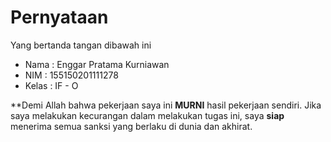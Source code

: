 # Pernyataan

Yang bertanda tangan dibawah ini

* Nama  : Enggar Pratama Kurniawan
* NIM   :  155150201111278
* Kelas : IF - O

**Demi Allah bahwa pekerjaan saya ini **MURNI** hasil pekerjaan sendiri. Jika saya melakukan kecurangan dalam melakukan tugas ini, saya **siap** menerima semua sanksi yang berlaku di dunia dan akhirat.
